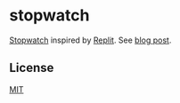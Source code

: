 # stopwatch

[Stopwatch](https://remarkablemark.org/stopwatch/) inspired by [Replit](https://replit.com/@remarkablemark/Stopwatch). See [blog post](https://remarkablemark.org/blog/2021/04/16/create-stopwatch-with-html-javascript/).

## License

[MIT](LICENSE)
